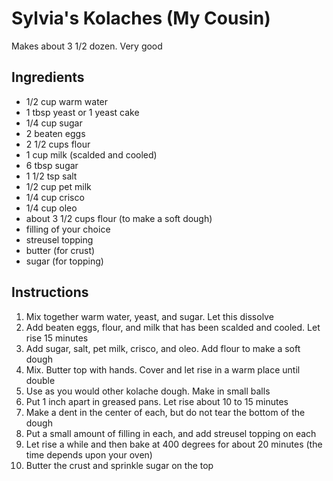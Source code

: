 # Sylvia's Kolaches (My Cousin)

Makes about 3 1/2 dozen. Very good

## Ingredients

- 1/2 cup warm water
- 1 tbsp yeast or 1 yeast cake
- 1/4 cup sugar
- 2 beaten eggs
- 2 1/2 cups flour
- 1 cup milk (scalded and cooled)
- 6 tbsp sugar
- 1 1/2 tsp salt
- 1/2 cup pet milk
- 1/4 cup crisco
- 1/4 cup oleo
- about 3 1/2 cups flour (to make a soft dough)
- filling of your choice
- streusel topping
- butter (for crust)
- sugar (for topping)

## Instructions

1. Mix together warm water, yeast, and sugar. Let this dissolve
2. Add beaten eggs, flour, and milk that has been scalded and cooled. Let rise 15 minutes
3. Add sugar, salt, pet milk, crisco, and oleo. Add flour to make a soft dough
4. Mix. Butter top with hands. Cover and let rise in a warm place until double
5. Use as you would other kolache dough. Make in small balls
6. Put 1 inch apart in greased pans. Let rise about 10 to 15 minutes
7. Make a dent in the center of each, but do not tear the bottom of the dough
8. Put a small amount of filling in each, and add streusel topping on each
9. Let rise a while and then bake at 400 degrees for about 20 minutes (the time depends upon your oven)
10. Butter the crust and sprinkle sugar on the top
